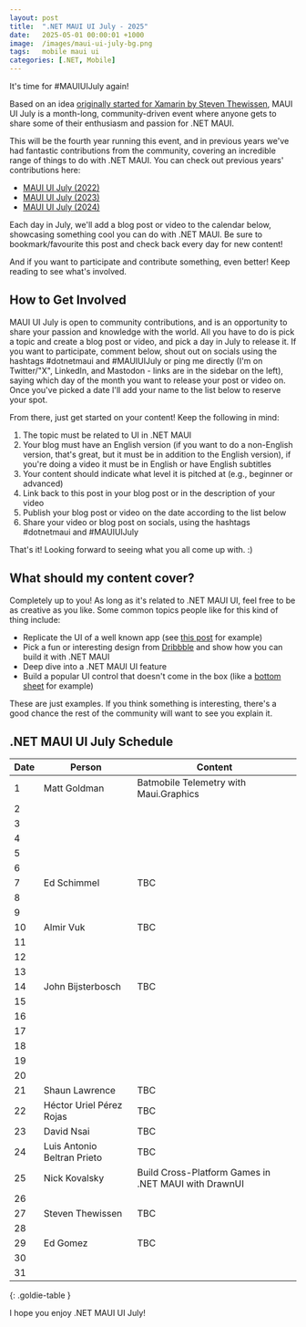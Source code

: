 ```yaml
---
layout: post
title:  ".NET MAUI UI July - 2025"
date:   2025-05-01 00:00:01 +1000
image:  /images/maui-ui-july-bg.png
tags:   mobile maui ui
categories: [.NET, Mobile]
---
```


It's time for #MAUIUIJuly again!

Based on an idea [originally started for Xamarin by Steven Thewissen](https://thewissen.io/introducing-xamarin-ui-july/), MAUI UI July is a month-long, community-driven event where anyone gets to share some of their enthusiasm and passion for .NET MAUI.

This will be the fourth year running this event, and in previous years we've had fantastic contributions from the community, covering an incredible range of things to do with .NET MAUI. You can check out previous years' contributions here:

* [MAUI UI July (2022)](/posts/maui-ui-july)
* [MAUI UI July (2023)](/posts/maui-ui-july-23)
* [MAUI UI July (2024)](/posts/mauiuijuly-24/)

Each day in July, we'll add a blog post or video to the calendar below, showcasing something cool you can do with .NET MAUI. Be sure to bookmark/favourite this post and check back every day for new content!

And if you want to participate and contribute something, even better! Keep reading to see what's involved.

## How to Get Involved

MAUI UI July is open to community contributions, and is an opportunity to share your passion and knowledge with the world. All you have to do is pick a topic and create a blog post or video, and pick a day in July to release it. If you want to participate, comment below, shout out on socials using the hashtags #dotnetmaui and #MAUIUIJuly or ping me directly (I'm on Twitter/"X", LinkedIn, and Mastodon - links are in the sidebar on the left), saying which day of the month you want to release your post or video on. Once you've picked a date I'll add your name to the list below to reserve your spot.

From there, just get started on your content! Keep the following in mind:

1. The topic must be related to UI in .NET MAUI
2. Your blog must have an English version (if you want to do a non-English version, that's great, but it must be in addition to the English version), if you're doing a video it must be in English or have English subtitles
3. Your content should indicate what level it is pitched at (e.g., beginner or advanced)
4. Link back to this post in your blog post or in the description of your video
5. Publish your blog post or video on the date according to the list below
6. Share your video or blog post on socials, using the hashtags #dotnetmaui and #MAUIUIJuly

That's it! Looking forward to seeing what you all come up with. :)

## What should my content cover?

Completely up to you! As long as it's related to .NET MAUI UI, feel free to be as creative as you like. Some common topics people like for this kind of thing include:

* Replicate the UI of a well known app (see [this post](/posts/outlook-clone) for example)
* Pick a fun or interesting design from [Dribbble](https://dribbble.com) and show how you can build it with .NET MAUI
* Deep dive into a .NET MAUI UI feature
* Build a popular UI control that doesn't come in the box (like a [bottom sheet](https://blogs.xgenoapps.com/post/2022/07/23/maui-bottom-sheet) for example)

These are just examples. If you think something is interesting, there's a good chance the rest of the community will want to see you explain it.


## .NET MAUI UI July Schedule

| Date | Person                      | Content                                              |
| ---- | --------------------------- | ---------------------------------------------------- |
| 1    | Matt Goldman                | Batmobile Telemetry with Maui.Graphics               |
| 2    |                             |                                                      |
| 3    |                             |                                                      |
| 4    |                             |                                                      |
| 5    |                             |                                                      |
| 6    |                             |                                                      |
| 7    | Ed Schimmel                 | TBC                                                  |
| 8    |                             |                                                      |
| 9    |                             |                                                      |
| 10   | Almir Vuk                   | TBC                                                  |
| 11   |                             |                                                      |
| 12   |                             |                                                      |
| 13   |                             |                                                      |
| 14   | John Bijsterbosch           | TBC                                                  |
| 15   |                             |                                                      |
| 16   |                             |                                                      |
| 17   |                             |                                                      |
| 18   |                             |                                                      |
| 19   |                             |                                                      |
| 20   |                             |                                                      |
| 21   | Shaun Lawrence              | TBC                                                  |
| 22   | Héctor Uriel Pérez Rojas    | TBC                                                  |
| 23   | David Nsai                  | TBC                                                  |
| 24   | Luis Antonio Beltran Prieto | TBC                                                  |
| 25   | Nick Kovalsky               | Build Cross-Platform Games in .NET MAUI with DrawnUI |
| 26   |                             |                                                      |
| 27   | Steven Thewissen            | TBC                                                  |
| 28   |                             |                                                      |
| 29   | Ed Gomez                    | TBC                                                  |
| 30   |                             |                                                      |
| 31   |                             |                                                      |

{: .goldie-table }

I hope you enjoy .NET MAUI UI July!
